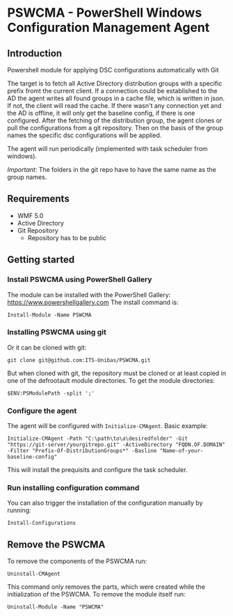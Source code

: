 # PSWCMA - PowerShell Windows Configuration Management Agent
## Introduction
Powershell module for applying DSC configurations automatically with Git

The target is to fetch all Active Directory distribution groups with a specific prefix fromt the current client. 
If a connection could be established to the AD the agent writes all found groups in a cache file, which is written in json. If not, the client will read the cache. 
If there wasn't any connection yet and the AD is offline, it will only get the baseline config, if there is one configured.
After the fetching of the distribution group, the agent clones or pull the configurations from a git repository. Then on the basis of the group names the specific dsc configurations will be applied.

The agent will run periodically (implemented with task scheduler from windows).

*Important*: The folders in the git repo have to have the same name as the group names. 

## Requirements
- WMF 5.0
- Active Directory 
- Git Repository
    - Repository has to be public

## Getting started
### Install PSWCMA using PowerShell Gallery
The module can be installed with the PowerShell Gallery: https://www.powershellgallery.com
The install command is:
```
Install-Module -Name PSWCMA
```
### Installing PSWCMA using git
Or it can be cloned with git:
```
git clone git@github.com:ITS-Unibas/PSWCMA.git
```
But when cloned with git, the repository must be cloned or at least copied in one of the defrootault module directories. To get the module directories:
```
$ENV:PSModulePath -split ';'
```

### Configure the agent
The agent will be configured with `Initialize-CMAgent`. Basic example:
```
Initialize-CMAgent -Path "C:\path\to\a\desiredfolder" -Git "https://git-server/yourgitrepo.git" -ActiveDirectory "FQDN.OF.DOMAIN" -Filter "Prefix-Of-DistributionGroups*" -Basline "Name-of-your-baseline-config"
```

This will install the prequisits and configure the task scheduler.

### Run installing configuration command
You can also trigger the installation of the configuration manually by running:
```
Install-Configurations
```

## Remove the PSWCMA
To remove the components of the PSWCMA run:
```
Uninstall-CMAgent
```
This command only removes the parts, which were created while the initialization of the PSWCMA. To remove the module itself run:
```
Uninstall-Module -Name "PSWCMA"
```
